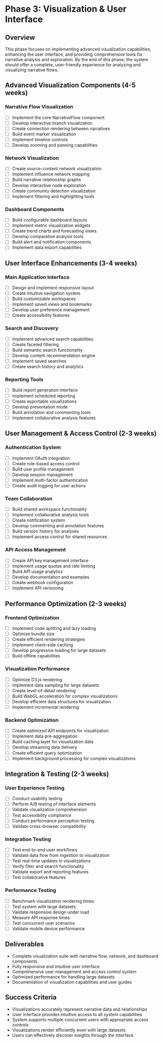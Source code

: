 # Phase 3: Visualization & User Interface

## Overview
This phase focuses on implementing advanced visualization capabilities, enhancing the user interface, and providing comprehensive tools for narrative analysis and exploration. By the end of this phase, the system should offer a complete, user-friendly experience for analyzing and visualizing narrative flows.

## Advanced Visualization Components (4-5 weeks)

### Narrative Flow Visualization
- [ ] Implement the core NarrativeFlow component
- [ ] Develop interactive branch visualization
- [ ] Create connection rendering between narratives
- [ ] Build event marker visualization
- [ ] Implement timeline controls
- [ ] Develop zooming and panning capabilities

### Network Visualization
- [ ] Create source-content network visualization
- [ ] Implement influence network mapping
- [ ] Build narrative relationship graphs
- [ ] Develop interactive node exploration
- [ ] Create community detection visualization
- [ ] Implement filtering and highlighting tools

### Dashboard Components
- [ ] Build configurable dashboard layouts
- [ ] Implement metric visualization widgets
- [ ] Create trend charts and forecasting views
- [ ] Develop comparative analysis tools
- [ ] Build alert and notification components
- [ ] Implement data export capabilities

## User Interface Enhancements (3-4 weeks)

### Main Application Interface
- [ ] Design and implement responsive layout
- [ ] Create intuitive navigation system
- [ ] Build customizable workspaces
- [ ] Implement saved views and bookmarks
- [ ] Develop user preference management
- [ ] Create accessibility features

### Search and Discovery
- [ ] Implement advanced search capabilities
- [ ] Create faceted filtering
- [ ] Build semantic search functionality
- [ ] Develop content recommendation engine
- [ ] Implement saved searches
- [ ] Create search history and analytics

### Reporting Tools
- [ ] Build report generation interface
- [ ] Implement scheduled reporting
- [ ] Create exportable visualizations
- [ ] Develop presentation mode
- [ ] Build annotation and commenting tools
- [ ] Implement collaborative analysis features

## User Management & Access Control (2-3 weeks)

### Authentication System
- [ ] Implement OAuth integration
- [ ] Create role-based access control
- [ ] Build user profile management
- [ ] Develop session management
- [ ] Implement multi-factor authentication
- [ ] Create audit logging for user actions

### Team Collaboration
- [ ] Build shared workspace functionality
- [ ] Implement collaborative analysis tools
- [ ] Create notification system
- [ ] Develop commenting and annotation features
- [ ] Build version history for analyses
- [ ] Implement access control for shared resources

### API Access Management
- [ ] Create API key management interface
- [ ] Implement usage quotas and rate limiting
- [ ] Build API usage analytics
- [ ] Develop documentation and examples
- [ ] Create webhook configuration
- [ ] Implement API versioning

## Performance Optimization (2-3 weeks)

### Frontend Optimization
- [ ] Implement code splitting and lazy loading
- [ ] Optimize bundle size
- [ ] Create efficient rendering strategies
- [ ] Implement client-side caching
- [ ] Develop progressive loading for large datasets
- [ ] Build offline capabilities

### Visualization Performance
- [ ] Optimize D3.js rendering
- [ ] Implement data sampling for large datasets
- [ ] Create level-of-detail rendering
- [ ] Build WebGL acceleration for complex visualizations
- [ ] Develop efficient data structures for visualization
- [ ] Implement incremental rendering

### Backend Optimization
- [ ] Create optimized API endpoints for visualization
- [ ] Implement data pre-aggregation
- [ ] Build caching layer for visualization data
- [ ] Develop streaming data delivery
- [ ] Create efficient query optimization
- [ ] Implement background processing for complex visualizations

## Integration & Testing (2-3 weeks)

### User Experience Testing
- [ ] Conduct usability testing
- [ ] Perform A/B testing of interface elements
- [ ] Validate visualization comprehension
- [ ] Test accessibility compliance
- [ ] Conduct performance perception testing
- [ ] Validate cross-browser compatibility

### Integration Testing
- [ ] Test end-to-end user workflows
- [ ] Validate data flow from ingestion to visualization
- [ ] Test real-time updates in visualizations
- [ ] Verify filter and search functionality
- [ ] Validate export and reporting features
- [ ] Test collaborative features

### Performance Testing
- [ ] Benchmark visualization rendering times
- [ ] Test system with large datasets
- [ ] Validate responsive design under load
- [ ] Measure API response times
- [ ] Test concurrent user scenarios
- [ ] Validate mobile device performance

## Deliverables
- Complete visualization suite with narrative flow, network, and dashboard components
- Fully responsive and intuitive user interface
- Comprehensive user management and access control system
- Optimized performance for handling large datasets
- Documentation of visualization capabilities and user guides

## Success Criteria
- Visualizations accurately represent narrative data and relationships
- User interface provides intuitive access to all system capabilities
- System supports multiple concurrent users with appropriate access controls
- Visualizations render efficiently even with large datasets
- Users can effectively discover insights through the interface 